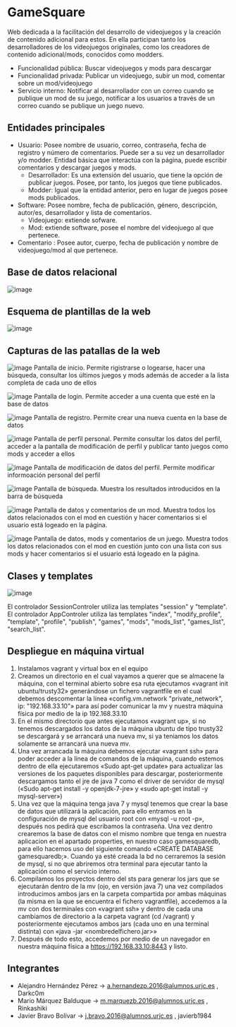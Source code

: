 # GameSquare

Web dedicada a la facilitación del desarrollo de videojuegos y la creación de contenido adicional para estos.
En ella participan tanto los desarrolladores de los videojuegos originales, como los creadores de contenido adicional/mods, conocidos como modders.

+ Funcionalidad pública: Buscar videojuegos y mods para descargar
+ Funcionalidad privada: Publicar un videojuego, subir un mod, comentar sobre un mod/videojuego
+ Servicio interno: Notificar al desarrollador con un correo cuando se publique un mod de su juego, notificar a los usuarios a través de un correo cuando se publique un juego nuevo.

## Entidades principales

+ Usuario: Posee nombre de usuario, correo, contraseña, fecha de registro y número de comentarios. Puede ser a su vez un desarrollador y/o modder. Entidad básica que interactúa con la página, puede escribir comentarios y descargar juegos y mods.
  + Desarrollador: Es una extensión del usuario, que tiene la opción de publicar juegos. Posee, por tanto, los juegos que tiene publicados. 
  + Modder: Igual que la entidad anterior, pero en lugar de juegos posee mods publicados.
+ Software: Posee nombre, fecha de publicación, género, descripción, autor/es, desarrollador y lista de comentarios.
  + Videojuego: extiende sofware.
  + Mod: extiende software, posee el nombre del videojuego al que pertenece.
+ Comentario : Posee autor, cuerpo, fecha de publicación y nombre de videojuego/mod al que pertenece.

## Base de datos relacional

![image](Esquema_relacional_DAD.jpg)

## Esquema de plantillas de la web

![image](esquema_plantillas_DAD.jpg)

## Capturas de las patallas de la web
![image](screenshots/main.png)
Pantalla de inicio. Permite rigistrarse o logearse, hacer una búsqueda, consultar los últimos juegos y mods además de acceder a la lista completa de cada uno de ellos



![image](screenshots/login.png)
Pantalla de login. Permite acceder a una cuenta que esté en la base de datos



![image](screenshots/register.png)
Pantalla de registro. Permite crear una nueva cuenta en la base de datos



![image](screenshots/profile.png)
Pantalla de perfil personal. Permite consultar los datos del perfil, acceder a la pantalla de modificación de perfil y publicar tanto juegos como mods y acceder a ellos



![image](screenshots/modify_profile.png)
Pantalla de modificación de datos del perfil. Permite modificar informoación personal del perfil



![image](screenshots/search.png)
Pantalla de búsqueda. Muestra los resultados introducidos en la barra de búsqueda



![image](screenshots/mod.png)
Pantalla de datos y comentarios de un mod. Muestra todos los datos relacionados con el mod en cuestión y hacer comentarios si el usuario está logeado en la página.



![image](screenshots/game.png)
Pantalla de datos, mods y comentarios de un juego. Muestra todos los datos relacionados con el mod en cuestión junto con una lista con sus mods y hacer comentarios si el usuario está logeado en la página.

## Clases y templates

![image](diagama_clases.jpg)

El controlador SessionControler utiliza las templates "session" y "template".
El controlador AppControler utiliza las templates "index", "modify_profile", "template", "profile", "publish", "games", "mods", "mods_list", "games_list", "search_list".

## Despliegue en máquina virtual
1. Instalamos vagrant y virtual box en el equipo
2. Creamos un directorio en el cual vayamos a querer que se almacene la máquina, con el terminal abierto sobre esa ruta ejecutamos «vagrant init ubuntu/trusty32» generándose un fichero vagrantfile en el cual debemos descomentar la línea «config.vm.network "private_network", ip: "192.168.33.10"» para así poder comunicar la mv y nuestra máquina física por medio de la ip 192.168.33.10
3. En el mismo directorio que antes ejecutamos «vagrant up», si no tenemos descargados los datos de la máquina ubuntu de tipo trusty32 se descargará y se arrancará una nueva mv, si ya teniamos los datos solamente se arrancará una nueva mv.
4. Una vez arrancada la máquina debemos ejecutar «vagrant ssh» para poder acceder a la línea de comandos de la máquina, cuando estemos dentro de ella ejecutaremos «Sudo apt-get update» para actualizar las versiones de los paquetes disponibles para descargar, posteriormente descargamos tanto el jre de java 7 como el driver de servidor de mysql («Sudo apt-get install -y openjdk-7-jre» y «sudo apt-get install -y mysql-server»)
5. Una vez que la máquina tenga java 7 y mysql tenemos que crear la base de datos que utilizará la aplicación, para ello entramos en la configuración de mysql del usuario root con «mysql -u root -p», después nos pedirá que escribamos la contraseña. Una vez dentro crearemos la base de datos con el mismo nombre que tenga en nuestra aplicacion en el apartado properties, en nuestro caso gamesquaredb, para ello hacemos uso del siguiente comando «CREATE DATABASE gamesquaredb;». Cuando ya esté creada la bd no cerraremos la sesión de mysql, si no que abriremos otra terminal para ejecutar tanto la aplicación como el servicio interno.
6. Compilamos los proyectos dentro del sts para generar los jars que se ejecutarán dentro de la mv (ojo, en versión java 7) una vez compilados introducimos ambos jars en la carpeta compartida por ambas máquinas (la misma en la que se encuentra el fichero vagrantfile), accedemos a la mv con dos terminales con «vagrant ssh» y dentro de cada una cambiamos de directorio a la carpeta vagrant (cd /vagrant) y posteriormente ejecutamos ambos jars (cada uno en una terminal distinta) con «java -jar <nombredelfichero.jar>»
7. Después de todo esto, accedemos por medio de un navegador en nuestra máquina física a https://192.168.33.10:8443 y listo.

## Integrantes

+ Alejandro	Hernández Pérez -> a.hernandezp.2016@alumnos.urjc.es , Darkc0m
+ Mario	Márquez Balduque -> m.marquezb.2016@alumnos.urjc.es , Rinkashiki
+ Javier Bravo Bolívar ->	j.bravo.2016@alumnos.urjc.es , javierb1984
